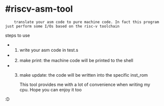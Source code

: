 # #riscv-asm-tool
        translate your asm code to pure machine code. In fact this program just perform some I/Os based on the risc-v toolchain
steps to use
- 1. write your asm code in test.s
- 2. make print: the machine code will be printed to the shell
- 3. make update: the code will be written into the specific inst_rom

        This tool provides me with a lot of convenience when writing my cpu. Hope you can enjoy it too


:D
